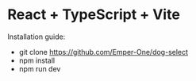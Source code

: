 # React + TypeScript + Vite
 
 Installation guide:

 - git clone https://github.com/Emper-One/dog-select
 - npm install
 - npm run dev
 